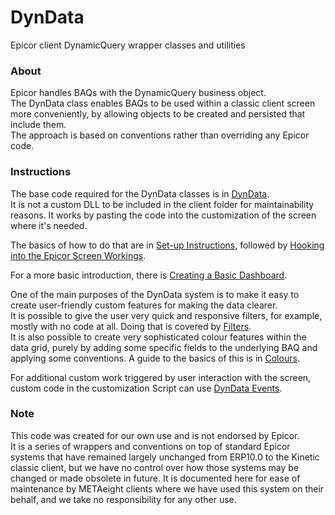 # DynData
Epicor client DynamicQuery wrapper classes and utilities

### About

Epicor handles BAQs with the DynamicQuery business object.  
The DynData class enables BAQs to be used within a classic client screen more conveniently, by allowing objects to be created and persisted that include them.  
The approach is based on conventions rather than overriding any Epicor code.  

### Instructions

The base code required for the DynData classes is in [DynData](DynData.cs).  
It is not a custom DLL to be included in the client folder for maintainability reasons. It works by pasting the code into the customization of the screen where it's needed.

The basics of how to do that are in [Set-up Instructions](SetUp.md), followed by [Hooking into the Epicor Screen Workings](ScreenWorkings.md).

For a more basic introduction, there is [Creating a Basic Dashboard](BasicDashboard.md).

One of the main purposes of the DynData system is to make it easy to create user-friendly custom features for making the data clearer.  
It is possible to give the user very quick and responsive filters, for example, mostly with no code at all. Doing that is covered by [Filters](Filters.md).  
It is also possible to create very sophisticated colour features within the data grid, purely by adding some specific fields to the underlying BAQ and applying some conventions. A guide to the basics of this is in [Colours](Colours.md).

For additional custom work triggered by user interaction with the screen, custom code in the customization Script can use [DynData Events](Events.md).

### Note

This code was created for our own use and is not endorsed by Epicor.  
It is a series of wrappers and conventions on top of standard Epicor systems that have remained largely unchanged from ERP10.0 to the Kinetic classic client, but we have no control over how those systems may be changed or made obsolete in future.
It is documented here for ease of maintenance by METAeight clients where we have used this system on their behalf, and we take no responsibility for any other use.  